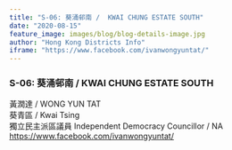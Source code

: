 ```yaml
---
title: "S-06: 葵涌邨南 /  KWAI CHUNG ESTATE SOUTH"
date: "2020-08-15"
feature_image: images/blog/blog-details-image.jpg
author: "Hong Kong Districts Info"
iframe: "https://www.facebook.com/ivanwongyuntat/"
---
```


### S-06: 葵涌邨南 /  KWAI CHUNG ESTATE SOUTH  
黃潤達 /  WONG YUN TAT  
葵青區 / Kwai Tsing  
獨立民主派區議員 Independent Democracy Councillor / NA  
https://www.facebook.com/ivanwongyuntat/
